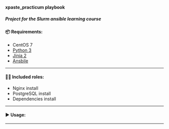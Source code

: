 **xpaste_practicum playbook**

##### Project for the Slurm ansible learning course

#### 📦 Requirements:
- CentOS 7
- <a href="https://www.python.org/downloads/">Python 3</a>
- <a href="https://pypi.org/project/Jinja2/">Jinja 2</a>
- <a href="https://docs.ansible.com/ansible/latest/installation_guide/intro_installation.html">Ansbile</a>
___________________________________________________________________________

#### 🧑‍🏭 Included roles:
 - Nginx install
 - PostgreSQL install 
 - Dependencies install
___________________________________________________________________________

#### ▶️ Usage:



___________________________________________________________________________



